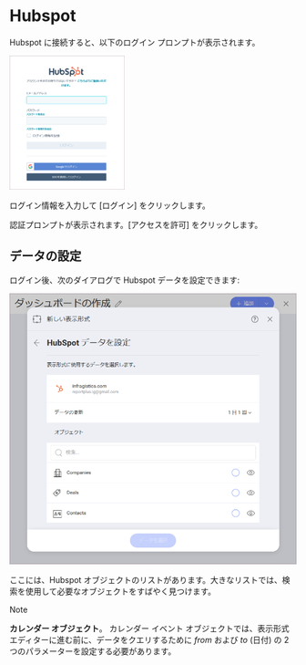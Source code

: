 # Hubspot

Hubspot に接続すると、以下のログイン プロンプトが表示されます。

<img src="images/hubspot-login.png" alt="Hubspot login prompt" width="40%"/>

ログイン情報を入力して [ログイン] をクリックします。

認証プロンプトが表示されます。[アクセスを許可] をクリックします。

## データの設定

ログイン後、次のダイアログで Hubspot データを設定できます:

<img src="images/set-up-data-hubspot.png" alt="Set up your data dialog" class="responsive-img"/>

ここには、Hubspot オブジェクトのリストがあります。大きなリストでは、検索を使用して必要なオブジェクトをすばやく見つけます。

>[!NOTE]
>**カレンダー オブジェクト**。
>カレンダー イベント オブジェクトでは、表示形式エディターに進む前に、データをクエリするために _from_ および _to_ (日付) の 2 つのパラメーターを設定する必要があります。

